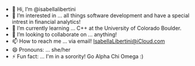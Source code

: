 - 👋 Hi, I’m @isabellalibertini
- 👀 I’m interested in ... all things software development and have a special intrest in financial analytics!
- 🌱 I’m currently learning ... C++ at the University of Colorado Boulder.
- 💞️ I’m looking to collaborate on ... anything!
- 📫 How to reach me ... via email! IsabellaLibertini@iCloud.com
- 😄 Pronouns: ... she/her
- ⚡ Fun fact: ... I'm in a sorority! Go Alpha Chi Omega :)

<!---
isabellalibertini/isabellalibertini is a ✨ special ✨ repository because its `README.md` (this file) appears on your GitHub profile.
You can click the Preview link to take a look at your changes.
--->
